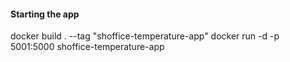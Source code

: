 #### Starting the app
docker build . --tag "shoffice-temperature-app"
docker run -d -p 5001:5000 shoffice-temperature-app